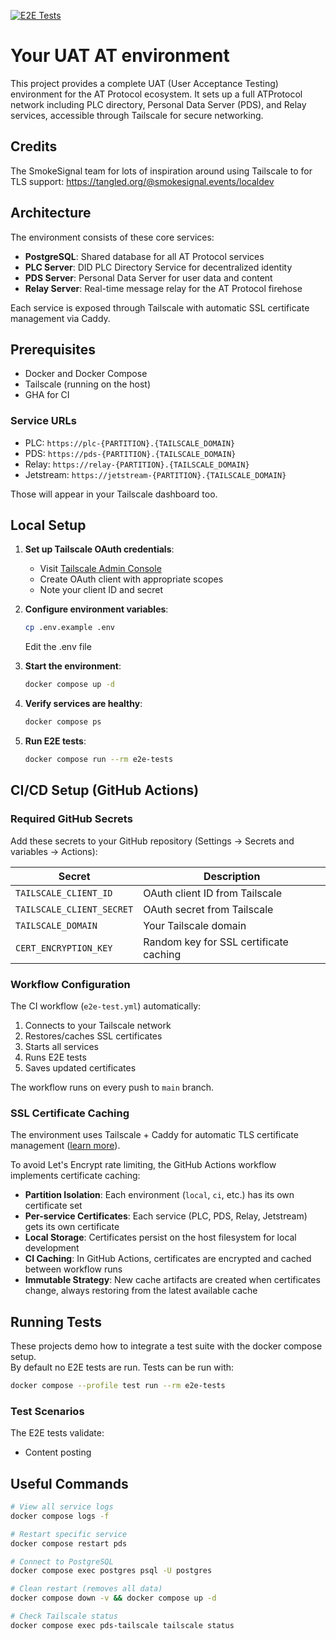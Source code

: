 [![E2E Tests](https://github.com/erikologic/u-at-proto/actions/workflows/e2e-test.yml/badge.svg)](https://github.com/erikologic/u-at-proto/actions/workflows/e2e-test.yml)

# Your UAT AT environment

This project provides a complete UAT (User Acceptance Testing) environment for the AT Protocol ecosystem. It sets up a full ATProtocol network including PLC directory, Personal Data Server (PDS), and Relay services, accessible through Tailscale for secure networking.

## Credits

The SmokeSignal team for lots of inspiration around using Tailscale to for TLS support: https://tangled.org/@smokesignal.events/localdev

## Architecture

The environment consists of these core services:

- **PostgreSQL**: Shared database for all AT Protocol services
- **PLC Server**: DID PLC Directory Service for decentralized identity
- **PDS Server**: Personal Data Server for user data and content
- **Relay Server**: Real-time message relay for the AT Protocol firehose

Each service is exposed through Tailscale with automatic SSL certificate management via Caddy.

## Prerequisites

- Docker and Docker Compose
- Tailscale (running on the host)
- GHA for CI

### Service URLs

- PLC: `https://plc-{PARTITION}.{TAILSCALE_DOMAIN}`
- PDS: `https://pds-{PARTITION}.{TAILSCALE_DOMAIN}`
- Relay: `https://relay-{PARTITION}.{TAILSCALE_DOMAIN}`
- Jetstream: `https://jetstream-{PARTITION}.{TAILSCALE_DOMAIN}`

Those will appear in your Tailscale dashboard too.

## Local Setup

1. **Set up Tailscale OAuth credentials**:
   - Visit [Tailscale Admin Console](https://login.tailscale.com/admin/settings/oauth)
   - Create OAuth client with appropriate scopes
   - Note your client ID and secret

2. **Configure environment variables**:

   ```bash
   cp .env.example .env
   ```

   Edit the .env file

3. **Start the environment**:

   ```bash
   docker compose up -d
   ```

4. **Verify services are healthy**:

   ```bash
   docker compose ps
   ```

5. **Run E2E tests**:

   ```bash
   docker compose run --rm e2e-tests
   ```

## CI/CD Setup (GitHub Actions)

### Required GitHub Secrets

Add these secrets to your GitHub repository (Settings → Secrets and variables → Actions):

| Secret | Description |
|--------|-------------|
| `TAILSCALE_CLIENT_ID` | OAuth client ID from Tailscale |
| `TAILSCALE_CLIENT_SECRET` | OAuth secret from Tailscale |
| `TAILSCALE_DOMAIN` | Your Tailscale domain |
| `CERT_ENCRYPTION_KEY` | Random key for SSL certificate caching |

### Workflow Configuration

The CI workflow (`e2e-test.yml`) automatically:

1. Connects to your Tailscale network
2. Restores/caches SSL certificates
3. Starts all services
4. Runs E2E tests
5. Saves updated certificates

The workflow runs on every push to `main` branch.

### SSL Certificate Caching

The environment uses Tailscale + Caddy for automatic TLS certificate management ([learn more](https://tailscale.com/kb/1190/caddy-certificates)).

To avoid Let's Encrypt rate limiting, the GitHub Actions workflow implements certificate caching:

- **Partition Isolation**: Each environment (`local`, `ci`, etc.) has its own certificate set
- **Per-service Certificates**: Each service (PLC, PDS, Relay, Jetstream) gets its own certificate
- **Local Storage**: Certificates persist on the host filesystem for local development
- **CI Caching**: In GitHub Actions, certificates are encrypted and cached between workflow runs
- **Immutable Strategy**: New cache artifacts are created when certificates change, always restoring from the latest available cache

## Running Tests

These projects demo how to integrate a test suite with the docker compose setup.  
By default no E2E tests are run.
Tests can be run with:

```bash
docker compose --profile test run --rm e2e-tests
```

### Test Scenarios

The E2E tests validate:

- Content posting

## Useful Commands

```bash
# View all service logs
docker compose logs -f

# Restart specific service
docker compose restart pds

# Connect to PostgreSQL
docker compose exec postgres psql -U postgres

# Clean restart (removes all data)
docker compose down -v && docker compose up -d

# Check Tailscale status
docker compose exec pds-tailscale tailscale status
```
